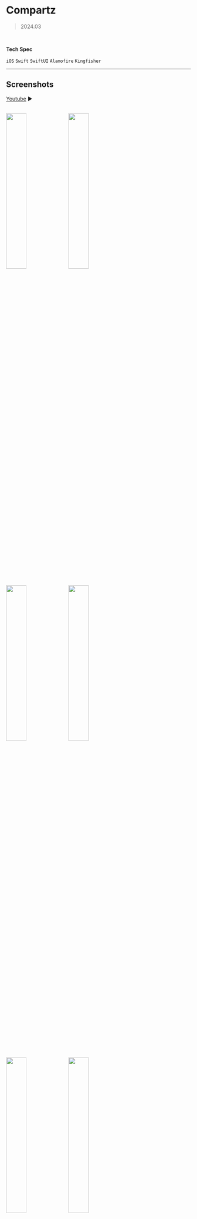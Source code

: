 # Compartz

> 2024.03
> 

<br>

**Tech Spec**

`iOS` `Swift` `SwiftUI` `Alamofire` `Kingfisher`

---

## Screenshots
[Youtube](https://www.youtube.com/watch?v=X508OD7TF6M) ▶️
<br>
<br>

<img src="https://github.com/yh97yhyh/weather-app/assets/47898473/f474c1dd-ac75-4e0d-818f-c4fdabf4244d" width="33%" height="33%"/>
<img src="https://github.com/yh97yhyh/weather-app/assets/47898473/64be4132-f9ff-4c40-bf7b-23f1abd6443b" width="33%" height="33%"/>
<img src="https://github.com/yh97yhyh/weather-app/assets/47898473/0bad25f7-898d-4e52-b4ae-8f02aeaa2559" width="33%" height="33%"/>
<img src="https://github.com/yh97yhyh/weather-app/assets/47898473/bbfcf02a-23af-4755-bc84-4bad7ee98312" width="33%" height="33%"/>
<img src="https://github.com/yh97yhyh/weather-app/assets/47898473/928073bc-5aa5-4d10-85f1-038fae2396f3" width="33%" height="33%"/>
<img src="https://github.com/yh97yhyh/weather-app/assets/47898473/6d7ae69a-ec6f-420d-8ecf-cd0711a9c3ff" width="33%" height="33%"/>


---

## How to Start
1. **git clone server** 
    1. `git clone https://github.com/JENOSS/com-partz.git`
2. **set IntelliJ**
    1. select File → Project Structure → Project
        1. select Java SDK 17
    2. select Gradle tap
        1. select Tasks → other → compileJava
        2. select Tasks → application → bootRun
3. **pod install**
   
---

## Planning

[Compartz Planning](https://docs.google.com/presentation/d/1bW2sILb_tddT721tNyZEDOcM6Fno_QDqFcasEKNGHk8/edit#slide=id.p) 

---

## Reference

- Alamofire ([https://github.com/Alamofire/Alamofire](https://github.com/Alamofire/Alamofire))
- Kingfihser ([https://github.com/onevcat/Kingfisher](https://github.com/onevcat/Kingfisher))
